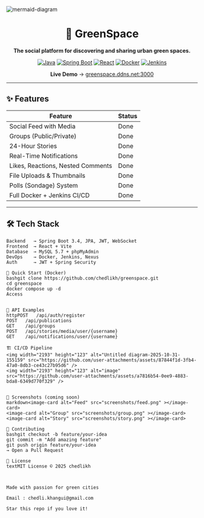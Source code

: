![mermaid-diagram](https://github.com/user-attachments/assets/21260700-b1ee-4270-b8a8-3cd879468e96)<div align="center">

# 🌿 GreenSpace

**The social platform for discovering and sharing urban green spaces.**

[![Java](https://img.shields.io/badge/Java-17-ED8B00?style=for-the-badge&logo=openjdk&logoColor=white)](https://openjdk.org/)
[![Spring Boot](https://img.shields.io/badge/Spring%20Boot-3.4-6DB33F?style=for-the-badge&logo=springboot&logoColor=white)](https://spring.io/projects/spring-boot)
[![React](https://img.shields.io/badge/React-18-61DAFB?style=for-the-badge&logo=react&logoColor=white)](https://react.dev/)
[![Docker](https://img.shields.io/badge/Docker-Ready-2496ED?style=for-the-badge&logo=docker&logoColor=white)](https://docker.com)
[![Jenkins](https://img.shields.io/badge/Jenkins-CI/CD-FF6F61?style=for-the-badge&logo=jenkins&logoColor=white)](https://jenkins.io)

**Live Demo** → [greenspace.ddns.net:3000](http://greenspace.ddns.net:3000)

</div>

---

## ✨ Features

| Feature | Status |
|-------|--------|
| Social Feed with Media | Done |
| Groups (Public/Private) | Done |
| 24-Hour Stories | Done |
| Real-Time Notifications | Done |
| Likes, Reactions, Nested Comments | Done |
| File Uploads & Thumbnails | Done |
| Polls (Sondage) System | Done |
| Full Docker + Jenkins CI/CD | Done |

---

## 🛠 Tech Stack

```text
Backend   → Spring Boot 3.4, JPA, JWT, WebSocket
Frontend  → React + Vite
Database  → MySQL 5.7 + phpMyAdmin
DevOps    → Docker, Jenkins, Nexus
Auth      → JWT + Spring Security

🚀 Quick Start (Docker)
bashgit clone https://github.com/chedlikh/greenspace.git
cd greenspace
docker compose up -d
Access


📡 API Examples
httpPOST   /api/auth/register
POST   /api/publications
GET    /api/groups
POST   /api/stories/media/user/{username}
GET    /api/notifications/user/{username}

🏗 CI/CD Pipeline
<img width="2193" height="123" alt="Untitled diagram-2025-10-31-155159" src="https://github.com/user-attachments/assets/87844f1d-3fb4-47a0-8db3-ce43c27b95d6" />
<img width="2193" height="123" alt="image" src="https://github.com/user-attachments/assets/a7816b54-0ee9-4883-bda8-6349d770f329" />

    
📸 Screenshots (coming soon)
markdown<image-card alt="Feed" src="screenshots/feed.png" ></image-card>
<image-card alt="Group" src="screenshots/group.png" ></image-card>
<image-card alt="Story" src="screenshots/story.png" ></image-card>

🤝 Contributing
bashgit checkout -b feature/your-idea
git commit -m "Add amazing feature"
git push origin feature/your-idea
→ Open a Pull Request

📄 License
textMIT License © 2025 chedlikh


                                                                   Made with passion for green cities
                                                                    Email : chedli.khangui@gmail.com
                                                                     Star this repo if you love it!
